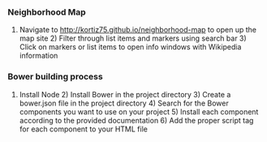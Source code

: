 ### Neighborhood Map

1) Navigate to http://kortiz75.github.io/neighborhood-map to open up the map site 2) Filter through list items and markers using search bar 3) Click on markers or list items to open info windows with Wikipedia information

### Bower building process

1) Install Node 2) Install Bower in the project directory 3) Create a bower.json file in the project directory 4) Search for the Bower components you want to use on your project 5) Install each component according to the provided documentation 6) Add the proper script tag for each component to your HTML file